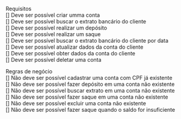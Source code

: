 Requisitos <br />
[] Deve ser possível criar umma conta <br />
[] Deve ser possível buscar o extrato bancário do cliente <br />
[] Deve ser possível realizar um depósito <br />
[] Deve ser possível realizar um saque <br />
[] Deve ser possível buscar o extrato bancário do cliente por data <br />
[] Deve ser possível atualizar dados da conta do cliente <br />
[] Deve ser possível obter dados da conta do cliente <br />
[] Deve ser possível deletar uma conta

Regras de negócio <br />
[] Não deve ser possível cadastrar uma conta com CPF já existente <br />
[] Não deve ser possível fazer depósito em uma conta não existente <br />
[] Não deve ser possível buscar extrato em uma conta não existente <br />
[] Não deve ser possível fazer saque em uma conta não existente <br />
[] Não deve ser possível excluir uma conta não existente <br />
[] Não deve ser possível fazer saque quando o saldo for insuficiente <br />
